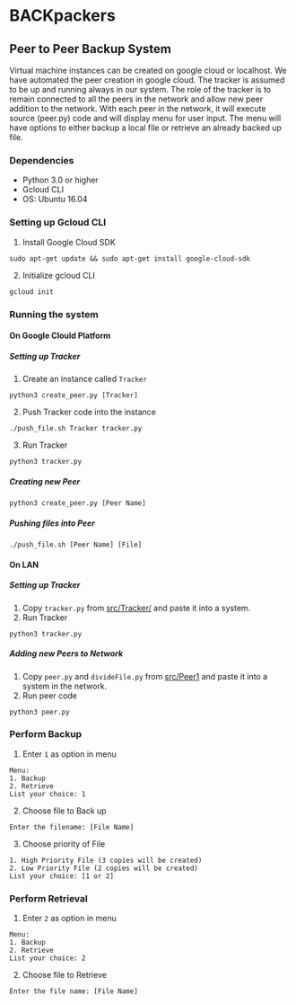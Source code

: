 # BACKpackers
## Peer to Peer Backup System
Virtual machine instances can be created on google cloud or localhost. 
We have automated the peer creation in google cloud.
The tracker is assumed to be up and running always in our system. The role of the tracker is to remain connected to all the peers in the network and allow new peer addition to the network.
With each peer in the network, it will execute source (peer.py) code and will display menu for user input.
The menu will have options to either backup a local file or retrieve an already backed up file. 

### Dependencies
* Python 3.0 or higher
* Gcloud CLI
* OS: Ubuntu 16.04

### Setting up Gcloud CLI
1. Install Google Cloud SDK
```
sudo apt-get update && sudo apt-get install google-cloud-sdk
```
2. Initialize gcloud CLI
```
gcloud init
```

### Running the system
#### On Google Clould Platform
##### Setting up Tracker
1. Create an instance called `Tracker`
```
python3 create_peer.py [Tracker]
```
2. Push Tracker code into the instance
```
./push_file.sh Tracker tracker.py

```
3. Run Tracker
```
python3 tracker.py
```

##### Creating new Peer
```
python3 create_peer.py [Peer Name]
```
##### Pushing files into Peer
```
./push_file.sh [Peer Name] [File]
```
#### On LAN 
##### Setting up Tracker
1. Copy `tracker.py` from [src/Tracker/](https://github.com/ecs251-w19-ucdavis/BACKpackers/tree/master/src/Tracker) and paste it into a system.
2. Run Tracker
```
python3 tracker.py
```

##### Adding new Peers to Network
1. Copy `peer.py` and `divideFile.py` from [src/Peer1](https://github.com/ecs251-w19-ucdavis/BACKpackers/tree/master/src/Peer1) and paste it into a system in the network.
2. Run peer code
```
python3 peer.py
```

### Perform Backup
1. Enter `1` as option in menu
```
Menu:
1. Backup
2. Retrieve
List your choice: 1
```
2. Choose file to Back up 
```
Enter the filename: [File Name]
```
3. Choose priority of File
```
1. High Priority File (3 copies will be created)
2. Low Priority File (2 copies will be created)
List your choice: [1 or 2]
```
### Perform Retrieval
1. Enter `2` as option in menu
```
Menu:
1. Backup
2. Retrieve
List your choice: 2
```
2. Choose file to Retrieve
```
Enter the file name: [File Name]
```


